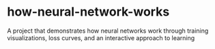 # how-neural-network-works
A project that demonstrates how neural networks work through training visualizations, loss curves, and an interactive approach to learning
